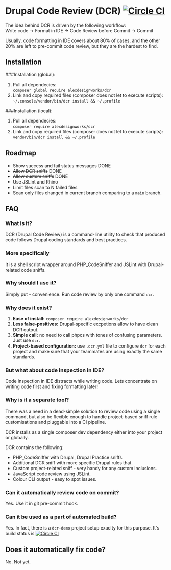 # Drupal Code Review (DCR) [![Circle CI](https://circleci.com/gh/alexdesignworks/dcr.svg?style=svg)](https://circleci.com/gh/alexdesignworks/dcr)

The idea behind DCR is driven by the following workflow:<br/>
Write code -> Format in IDE -> Code Review before Commit -> Commit

Usually, code formatting in IDE covers about 80% of cases, and the other 20% are left to pre-commit code review, but they are the hardest to find.

## Installation
###Installation (global):
1. Pull all dependecies:<br/>`composer global require alexdesignworks/dcr`
2. Link and copy required files (composer does not let to execute scripts):<br/>`~/.console/vendor/bin/dcr install && ~/.profile`

###Installation (local):
1. Pull all dependecies:<br/>`composer require alexdesignworks/dcr`
2. Link and copy required files (composer does not let to execute scripts):<br/>`vendor/bin/dcr install && ~/.profile`

## Roadmap
* <del>Show success and fail status messages</del> DONE
* <del>Allow DCR sniffs</del> DONE
* <del>Allow custom sniffs</del> DONE
* Use JSLint and Rhino
* Limit files scan to N failed files
* Scan only files changed in current branch comparing to a `main` branch.

## FAQ
### What is it?
DCR (Drupal Code Review) is a command-line utility to check that produced code follows Drupal coding standards and best practices.

### More specifically
It is a shell script wrapper around PHP_CodeSniffer and JSLint with Drupal-related code sniffs.

### Why should I use it?
Simply put - convenience. Run code review by only one command `dcr`. 

### Why does it exist?
1. **Ease of install:** `composer require alexdesignworks/dcr`
2. **Less false-positives:** Drupal-specific excpetions allow to have clean DCR output.
3. **Simple call:** no need to call phpcs with tones of confusing parameters. Just use `dcr`.
4. **Project-based configuration:** use `.dcr.yml` file to configure `dcr` for each project and make sure that your teammates are using exactly the same standards.

### But what about code inspection in IDE?
Code inspection in IDE distracts while writing code. Lets concentrate on writing code first and fixing formatting later!

### Why is it a separate tool?
There was a need in a dead-simple solution to review code using a single command, but also be flexible enough to handle project-based sniff rule customisations and pluggable into a CI pipeline.

DCR installs as a single composer dev dependency either into your project or globally.

DCR contains the following:

* PHP_CodeSniffer with Drupal, Drupal Practice sniffs.
* Additional DCR sniff with more specific Drupal rules that.
* Custom project-related sniff - very handy for any custom inclusions.
* JavaScript code review using JSLint.
* Colour CLI output - easy to spot issues.

### Can it automatically review code on commit?
Yes. Use it in git pre-commit hook.

### Can it be used as a part of automated build?
Yes. In fact, there is a `dcr-demo` project setup exaclty for this purpose. It's build status is [![Circle CI](https://circleci.com/gh/alexdesignworks/dcr-demo.svg?style=svg)](https://circleci.com/gh/alexdesignworks/dcr-demo)

## Does it automatically fix code?
No. Not yet.

